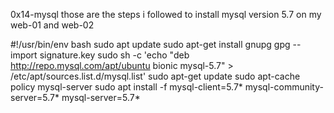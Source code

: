 0x14-mysql
those are the steps i followed to install mysql version 5.7 on my web-01 and web-02

#!/usr/bin/env bash
sudo apt update
sudo apt-get install gnupg
gpg --import signature.key
sudo sh -c 'echo "deb http://repo.mysql.com/apt/ubuntu bionic mysql-5.7" > /etc/apt/sources.list.d/mysql.list'
sudo apt-get update
sudo apt-cache policy mysql-server
sudo apt install -f mysql-client=5.7* mysql-community-server=5.7* mysql-server=5.7*

